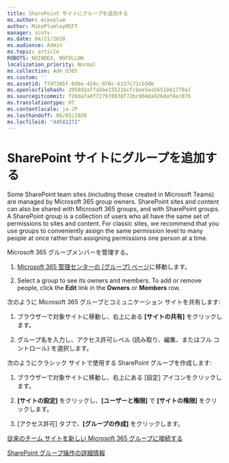 ```yaml
---
title: SharePoint サイトにグループを追加する
ms.author: mikeplum
author: MikePlumleyMSFT
manager: scotv
ms.date: 04/21/2020
ms.audience: Admin
ms.topic: article
ROBOTS: NOINDEX, NOFOLLOW
localization_priority: Normal
ms.collection: Adm_O365
ms.custom: ''
ms.assetid: f7d730bf-0d6e-424c-970c-6137c71cb50b
ms.openlocfilehash: 2050d2affabbe15521bcfcbee5ea5651b61770a7
ms.sourcegitcommit: f28dafa0f727870038f72bc904da926daf4ec07b
ms.translationtype: HT
ms.contentlocale: ja-JP
ms.lasthandoff: 06/05/2020
ms.locfileid: "44581272"
---
```

# <a name="add-a-group-to-a-sharepoint-site"></a>SharePoint サイトにグループを追加する

Some SharePoint team sites (including those created in Microsoft Teams) are managed by Microsoft 365 group owners. SharePoint sites and content can also be shared with Microsoft 365 groups, and with SharePoint groups. A SharePoint group is a collection of users who all have the same set of permissions to sites and content. For classic sites, we recommend that you use groups to conveniently assign the same permission level to many people at once rather than assigning permissions one person at a time.
  
Microsoft 365 グループメンバーを管理する。
  
1. [Microsoft 365 管理センターの [グループ] ページ](https://portal.office.com/adminportal/home#/groups)に移動します。
    
2. Select a group to see its owners and members. To add or remove people, click the **Edit** link in the **Owners** or **Members** row. 
    
次のように Microsoft 365 グループとコミュニケーション サイトを共有します:
  
1. ブラウザーで対象サイトに移動し、右上にある **[サイトの共有]** をクリックします。 
    
2. グループ名を入力し、アクセス許可レベル (読み取り、編集、またはフル コントロール) を選択します。
    
次のようにクラシック サイトで使用する SharePoint グループを作成します:
  
1. ブラウザーで対象サイトに移動し、右上にある [設定] アイコンをクリックします。
    
2. **[サイトの設定]** をクリックし、**[ユーザーと権限]** で **[サイトの権限]** をクリックします。
    
3. [アクセス許可] タブで、**[グループの作成]** をクリックします。
    
[従来のチーム サイトを新しい Microsoft 365 グループに接続する](https://go.microsoft.com/fwlink/?linkid=2008654)
  
[SharePoint グループ操作の詳細情報](https://go.microsoft.com/fwlink/?linkid=874658)
  

